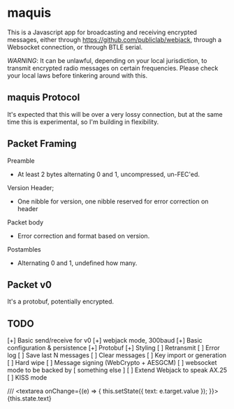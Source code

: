 maquis
===

This is a Javascript app for broadcasting and receiving encrypted messages,
either through https://github.com/publiclab/webjack, through a Websocket
connection, or through BTLE serial.

*WARNING*: It can be unlawful, depending on your local jurisdiction, to transmit
encrypted radio messages on certain frequencies. Please check your local laws before
tinkering around with this.

maquis Protocol
---

It's expected that this will be over a very lossy connection, but at the same time this is experimental, so I'm building in flexibility.

Packet Framing
---

Preamble
 - At least 2 bytes alternating 0 and 1, uncompressed, un-FEC'ed.

Version Header;
 - One nibble for version, one nibble reserved for error correction on header

Packet body
 - Error correction and format based on version.

Postambles
 - Alternating 0 and 1, undefined how many.

Packet v0
---

It's a protobuf, potentially encrypted.

TODO
---

 [+] Basic send/receive for v0
 [+] webjack mode, 300baud
 [+] Basic configuration & persistence
 [+] Protobuf
 [+] Styling
 [ ] Retransmit
 [ ] Error log
 [ ] Save last N messages
 [ ] Clear messages
 [ ] Key import or generation
 [ ] Hard wipe
 [ ] Message signing (WebCrypto + AESGCM)
 [ ] websocket mode to be backed by [ something else ]
 [ ] Extend Webjack to speak AX.25
 [ ] KISS mode



/// 
      <textarea onChange={(e) => {
        this.setState({ text: e.target.value });
      }}>{this.state.text}</textarea>

